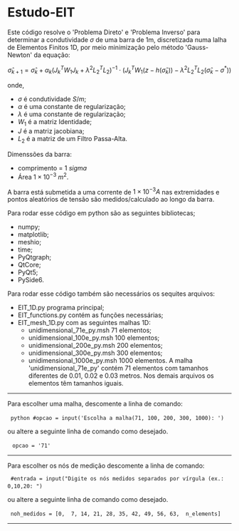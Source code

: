 # Estudo-EIT

Este código resolve o 'Problema Direto' e  'Problema Inverso'
para determinar a condutividade  $\sigma$ de uma barra de 1m,
discretizada numa lalha de Elementos Finitos 1D, por 
meio minimização pelo método 'Gauss-Newton' da equação: 



$$
\hat{\sigma}_{k+1} = \hat{\sigma}_k + \alpha_k
\left( J_k^T W_1 J_k + \lambda^2 L_2^T L_2 \right)^{-1}
\cdot \left( J_k^T W_1 (z - h(\hat{\sigma}_k)) - \lambda^2 L_2^T L_2 (\hat{\sigma}_k - \sigma^*) \right)
$$


onde,
- $\sigma$ é condutividade $S/m$;
- $\alpha$ é uma constante de regularização;
- $\lambda$ é uma constante de regularização;
- $W_1$ é a matriz Identidade;
- $J$ é a matriz jacobiana;
- $L_2$ é a matriz de um Filtro Passa-Alta.

Dimenssões da barra:
- comprimento = 1 $sigma$
- Área $1\times 10^{-3}\: m^2$.

A barra está submetida a uma corrente de $1\times 10^{-3} A$ 
nas extremidades e pontos aleatórios de tensão são
medidos/calculado ao longo da barra.

Para rodar esse código em python são as seguintes bibliotecas;
- numpy;
- matplotlib;
- meshio;
- time;
- PyQtgraph;
- QtCore;
- PyQt5;
- PySide6.

Para rodar esse código também são necessários os sequites
arquivos:
- EIT_1D.py programa principal;
- EIT_functions.py contém as funções necessárias;
- EIT_mesh_1D.py com as seguintes malhas 1D:
  - unidimensional_71e_py.msh 71 elementos;
  - unidimensional_100e_py.msh 100 elementos;
  - unidimensional_200e_py.msh 200 elementos;
  - unidimensional_300e_py.msh 300 elementos;
  - unidimensional_1000e_py.msh 1000 elementos.
A malha 'unidimensional_71e_py' contém 71 elementos com
tamanhos diferentes de 0.01, 0.02 e 0.03 metros. Nos demais
arquivos os elementos têm tamanhos iguais.

---

Para escolher uma malha, descomente a linha de comando:

` ` `python
#opcao = input('Escolha a malha(71, 100, 200, 300, 1000): ')
` ` ` 

ou altere a seguinte linha de comando como desejado.

` ` `
opcao = '71'
` ` ` 

---

Para escolher os nós de medição descomente a linha de comando:

` ` `
#entrada = input("Digite os nós medidos separados por vírgula (ex.: 0,10,20: ")
` ` ` 

ou altere a seguinte linha de comando como desejado.

` ` `
noh_medidos = [0,  7, 14, 21, 28, 35, 42, 49, 56, 63,  n_elements] 
` ` ` 

---




